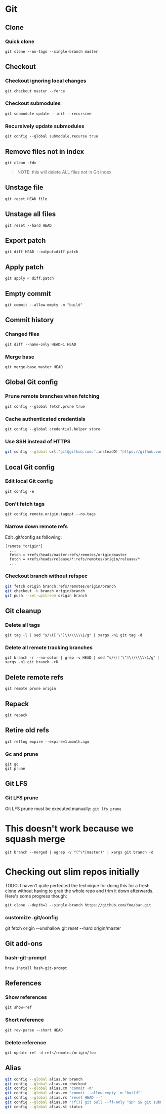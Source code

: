# Git

## Clone

### Quick clone

`git clone --no-tags --single-branch master`

## Checkout

### Checkout ignoring local changes

`git checkout master --force`

### Checkout submodules

`git submodule update --init --recursive`

### Recursively update submodules

`git config --global submodule.recurse true`

## Remove files not in index

`git clean -fdx`
> NOTE: this will delete ALL files not in Git index

## Unstage file

`git reset HEAD file`

## Unstage all files

`git reset --hard HEAD`

## Export patch

```
git diff HEAD --output=diff.patch
```

## Apply patch

`git apply < diff.patch`

## Empty commit

`git commit --allow-empty -m "build"`

## Commit history

### Changed files

`git diff --name-only HEAD~1 HEAD`

### Merge base

`git merge-base master HEAD`

## Global Git config

### Prune remote branches when fetching

`git config --global fetch.prune true`

### Cache authenticated credentials

`git config --global credential.helper store`

### Use SSH instead of HTTPS

```bash
git config --global url."git@github.com:".insteadOf "https://github.com"
```

## Local Git config

### Edit local Git config

`git config -e`

### Don't fetch tags

`git config remote.origin.tagopt --no-tags`

### Narrow down remote refs

Edit .git/config as following:
```
[remote "origin"]
  ...
  fetch = +refs/heads/master:refs/remotes/origin/master
  fetch = +refs/heads/release/*:refs/remotes/origin/release/*
  ...
```

### Checkout branch without refspec

```bash
git fetch origin branch:refs/remotes/origin/branch
git checkout -b branch origin/branch
git push --set-upstream origin branch
```

## Git cleanup

### Delete all tags

`git tag -l | sed "s/\(['\"]\)/\\\\\1/g" | xargs -n1 git tag -d`

### Delete all remote tracking branches

`git branch -r --no-color | grep -v HEAD | sed "s/\(['\"]\)/\\\\\1/g" | xargs -n1 git branch -rD`

## Delete remote refs

`git remote prune origin`

## Repack

`git repack`

## Retire old refs

`git reflog expire --expire=1.month.ago`

### Gc and prune

```
git gc
git prune
```

## Git LFS

### Git LFS prune

Git LFS prune must be executed manually:
`git lfs prune`

# This doesn't work because we squash merge
`git branch --merged | egrep -v "(^\*|master)" | xargs git branch -d`

# Checking out slim repos initially

TODO: I haven't quite perfected the technique for doing this for a fresh clone without having to grab the whole repo and trim it down afterwards. Here's some progress though:

`git clone --depth=1 --single-branch https://github.com/foo/bar.git`

### customize .git/config
git fetch origin --unshallow
git reset --hard origin/master

## Git add-ons

### bash-git-prompt
`brew install bash-git-prompt`

## References

### Show references

`git show-ref`

### Short reference

`git rev-parse --short HEAD`

### Delete reference

`git update-ref -d refs/remotes/origin/foo`

## Alias

```bash
git config --global alias.br branch
git config --global alias.co checkout
git config --global alias.cm 'commit -m'
git config --global alias.em 'commit --allow-empty -m "build"'
git config --global alias.rs 'reset HEAD --'
git config --global alias.sm '!f(){ git pull --ff-only "$@" && git submodule update --init --recursive; }; f'
git config --global alias.st status
```
